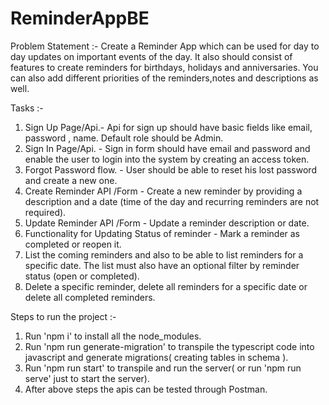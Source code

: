 # ReminderAppBE

Problem Statement :-
 Create a Reminder App which can be used for day to day updates on important events of the day.
 It also should consist of features to create reminders for birthdays, holidays and anniversaries.
 You can also add different priorities of the reminders,notes and descriptions as well.
 
 Tasks :- 
 1. Sign Up Page/Api.- Api for sign up should have basic fields like email, password , name. Default role should be Admin.
 2. Sign In Page/Api. - Sign in form should have email and password and enable the user to login into the system by creating an access token.
 3. Forgot Password flow. - User should be able to reset his lost password and create a new one.
 4. Create Reminder API /Form - Create a new reminder by providing a description and a date (time of the day and recurring reminders are not required).
 5. Update Reminder API /Form - Update a reminder description or date.
 6. Functionality for Updating Status of reminder - Mark a reminder as completed or reopen it.
 7. List the coming reminders and also to be able to list reminders for a specific date. The list must also have an optional filter by reminder status (open or completed).
 8. Delete a specific reminder, delete all reminders for a specific date or delete all completed reminders.
 
Steps to run the project :-
1. Run 'npm i' to install all the node_modules.
2. Run 'npm run generate-migration' to transpile the typescript code into javascript and generate migrations( creating tables in schema ).
3. Run 'npm run start' to transpile and run the server( or run 'npm run serve' just to start the server).
4. After above steps the apis can be tested through Postman.
